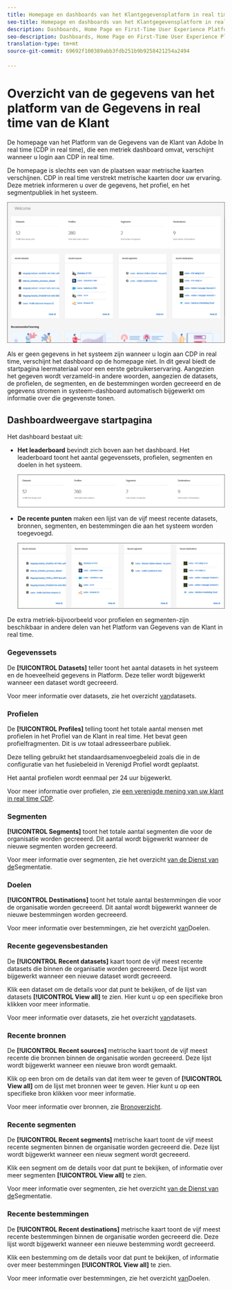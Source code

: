```yaml
---
title: Homepage en dashboards van het Klantgegevensplatform in real time
seo-title: Homepage en dashboards van het Klantgegevensplatform in real time
description: Dashboards, Home Page en First-Time User Experience Platform
seo-description: Dashboards, Home Page en First-Time User Experience Platform
translation-type: tm+mt
source-git-commit: 69692f100389abb3fdb251b9b9258421254a2494

---
```



# Overzicht van de gegevens van het platform van de Gegevens in real time van de Klant

De homepage van het Platform van de Gegevens van de Klant van Adobe In real time (CDP in real time), die een metriek dashboard omvat, verschijnt wanneer u login aan CDP in real time.

De homepage is slechts een van de plaatsen waar metrische kaarten verschijnen. CDP in real time verstrekt metrische kaarten door uw ervaring. Deze metriek informeren u over de gegevens, het profiel, en het segmentpubliek in het systeem.

![image](assets/home2.jpg)

Als er geen gegevens in het systeem zijn wanneer u login aan CDP in real time, verschijnt het dashboard op de homepage niet. In dit geval biedt de startpagina leermateriaal voor een eerste gebruikerservaring. Aangezien het gegeven wordt verzameld-in andere woorden, aangezien de <!--sources-->datasets, de profielen, de segmenten, en de bestemmingen worden gecreeerd en de gegevens stromen in systeem-dashboard automatisch bijgewerkt om informatie over die gegevens<!-- in metric cards-->te tonen.

## Dashboardweergave startpagina

<!--The dashboard shows information in several areas. Each category of information displays for the time range shown beneath the data.-->

Het dashboard bestaat uit<!-- two areas.-->:

* **Het leaderboard** bevindt zich boven aan het dashboard. Het leaderboard toont het aantal gegevenssets, profielen, segmenten en doelen in het systeem.

   ![image](assets/home-leaderboard2.jpg)

<!-- * **Metric cards** display beneath the leaderboard. Metric cards show additional information, such as percentages or trends. Metric cards appear as data is collected.
    ![image](assets/home-metrics.jpg)
Some information is shown in different ways on both the leaderboard and metric cards. -->
* **De recente punten** maken een lijst van de vijf meest recente datasets, bronnen, segmenten, en bestemmingen die aan het systeem worden toegevoegd.

   ![image](assets/home-recent.jpg)

De extra metriek-bijvoorbeeld voor profielen en segmenten-zijn beschikbaar in andere delen van het Platform van Gegevens van de Klant in real time.

### Gegevenssets

De **[!UICONTROL Datasets]** teller toont het aantal datasets in het systeem en de hoeveelheid gegevens in Platform. Deze teller wordt bijgewerkt wanneer een dataset wordt gecreeerd.

Voor meer informatie over datasets, zie het overzicht [van](../catalog/datasets/overview.md)datasets.

### Profielen

De **[!UICONTROL Profiles]** telling toont het totale aantal mensen met profielen in het Profiel van de Klant in real time. Het bevat geen profielfragmenten. Dit is uw totaal adresseerbare publiek.

Deze telling gebruikt het standaardsamenvoegbeleid [](profile/merge-policies.md) zoals die in de configuratie van het fusiebeleid in Verenigd Profiel wordt geplaatst.

Het aantal profielen wordt eenmaal per 24 uur bijgewerkt.

Voor meer informatie over profielen, zie [een verenigde mening van uw klant in real time CDP](profile/profile-overview.md).

### Segmenten

**[!UICONTROL Segments]** toont het totale aantal segmenten die voor de organisatie worden gecreeerd. Dit aantal wordt bijgewerkt wanneer de nieuwe segmenten worden gecreeerd.

Voor meer informatie over segmenten, zie het overzicht [van de Dienst van de](segmentation/segmentation-overview.md)Segmentatie.

### Doelen

**[!UICONTROL Destinations]** toont het totale aantal bestemmingen die voor de organisatie worden gecreeerd. Dit aantal wordt bijgewerkt wanneer de nieuwe bestemmingen worden gecreeerd.

Voor meer informatie over bestemmingen, zie het overzicht [van](destinations/destinations-overview.md)Doelen.

<!-- ### Successful profile records

In the leaderboard **[!UICONTROL Successful profile records]** shows the total number of records that have been successfully processed into the profile.

There is also a metric card that shows the percentage of successful records. Click **[!UICONTROL View datasets]** to see more details about the profile records. Hover over the colored area of the graph to see additional details:

![image](assets/home-profilerecords-details.PNG)

The number of successful profile records is updated hourly. 

For more information about profiles, see [A unified view of your customer in Real-time CDP](profile/profile-overview.md).

### Total profile records

The **[!UICONTROL Total profile records]** metric card shows the total number of data records enabled to feed into the profiles, and the percentage that are successful, updated once per day. This does not include all data in the data lake, because some data might not be enabled to feed into the profiles.

 Hover over the colored area of the graph to see additional details about the successful profiles:

![image](assets/home-profile-details.PNG)

Click **[!UICONTROL View profiles]** to see more details about the profile records.

For more information about profiles, see [A unified view of your customer in Real-time CDP](profile/profile-overview.md).

For more information about viewing a specific profile, see [Profile viewer](profile/profile-viewer.md).

### Failed profile records

In the leaderboard, **[!UICONTROL Failed profile records]** counts the number of records that failed to process into the profile.

The **[!UICONTROL Failed profile records]** metric card shows this count, and includes a graphical representation that helps you see how failures have trended during the time shown below the graphic. This chart is updated hourly. Click **[!UICONTROL View datasets]** to see more details about the profile records.

The number of failed profile records is updated hourly. -->

### Recente gegevensbestanden

De **[!UICONTROL Recent datasets]** kaart toont de vijf meest recente datasets die binnen de organisatie worden gecreeerd. Deze lijst wordt bijgewerkt wanneer een nieuwe dataset wordt gecreeerd.

Klik een dataset om de details voor dat punt te bekijken, of de lijst van datasets **[!UICONTROL View all]** te zien. Hier kunt u op een specifieke bron klikken voor meer informatie.

Voor meer informatie over datasets, zie het overzicht [van](../catalog/datasets/overview.md)datasets.

### Recente bronnen

De **[!UICONTROL Recent sources]** metrische kaart toont de vijf meest recente die bronnen binnen de organisatie worden gecreeerd. Deze lijst wordt bijgewerkt wanneer een nieuwe bron wordt gemaakt.

Klik op een bron om de details van dat item weer te geven of **[!UICONTROL View all]** om de lijst met bronnen weer te geven. Hier kunt u op een specifieke bron klikken voor meer informatie.

Voor meer informatie over bronnen, zie [Bronoverzicht](sources/sources-overview.md).

### Recente segmenten

De **[!UICONTROL Recent segments]** metrische kaart toont de vijf meest recente segmenten binnen de organisatie worden gecreeerd die. Deze lijst wordt bijgewerkt wanneer een nieuw segment wordt gecreeerd.

Klik een segment om de details voor dat punt te bekijken, of informatie over meer segmenten **[!UICONTROL View all]** te zien.

Voor meer informatie over segmenten, zie het overzicht [van de Dienst van de](segmentation/segmentation-overview.md)Segmentatie.

### Recente bestemmingen

De **[!UICONTROL Recent destinations]** metrische kaart toont de vijf meest recente bestemmingen binnen de organisatie worden gecreeerd die. Deze lijst wordt bijgewerkt wanneer een nieuwe bestemming wordt gecreeerd.

Klik een bestemming om de details voor dat punt te bekijken, of informatie over meer bestemmingen **[!UICONTROL View all]** te zien.

Voor meer informatie over bestemmingen, zie het overzicht [van](destinations/destinations-overview.md)Doelen.
